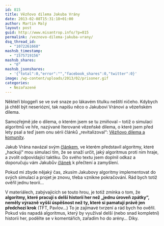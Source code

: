 ```yaml
---
id: 815
title: Vězňovo dilema Jakuba Vrány
date: 2013-02-08T15:31:18+01:00
author: Martin Malý
layout: post
guid: http://www.misantrop.info/?p=815
permalink: /veznovo-dilema-jakuba-vrany/
dsq_thread_id:
  - "1072261668"
mashsb_timestamp:
  - "1575719156"
mashsb_shares:
  - "0"
mashsb_jsonshares:
  - '{"total":0,"error":"","facebook_shares":0,"twitter":0}'
image: /wp-content/uploads/2013/02/prisoner.gif
categories:
  - Nezařazené
---
```

Někteří bloggeři se ve své snaze po lákavém titulku neštítí ničeho. Kdybych já chtěl být neseriózní, tak napíšu něco o Jakubovi Vránovi a vězeňském dilema.

<!--more-->

Samozřejmě jde o dilema, o kterém jsem se tu zmiňoval &#8211; totiž o simulaci algoritmů ve hře, nazývané Iterované vězeňské dilema, o které jsem před lety psal a teď jsem onu sérii článků &#8222;revitalizoval&#8220;: [Vězňovo dilema a komunity](http://www.misantrop.info/veznovo-dilema-a-komunity/).

Jakub Vrána navázal svým [článkem](http://php.vrana.cz/veznovo-dilema.php), ve kterém představil algoritmy, které &#8222;hackují&#8220; mou simulaci tím, že se snaží určit, jaký algoritmus proti nim hraje, a zvolit odpovídající taktiku. Do svého textu jsem doplnil odkaz a doporučuju vám Jakubův [článek](http://php.vrana.cz/veznovo-dilema.php) k přečtení a zamyšlení.

Pokud mi zbyde nějaký čas, zkusím Jakubovy algoritmy implementovat do svých simulací a projet je znovu, třeba vznikne pokračování. Rád bych totiž ověřil jednu teorii&#8230;

V materiálech, zabývajících se touto hrou, je totiž zmínka o tom, že **algoritmy, které pracují s delší historií her než &#8222;jednu úroveň zpátky&#8220;, neměly výrazně vyšší úspěšnost než ty, které si pamatují právě jen předchozí krok** (TFT, Pavlov&#8230;) To je zajímavé tvrzení a rád bych ho ověřil. Pokud vás napadá algoritmus, který by využíval delší (nebo snad kompletní) historii her, podělte se v komentářích, zařadím ho do arény&#8230; Díky.